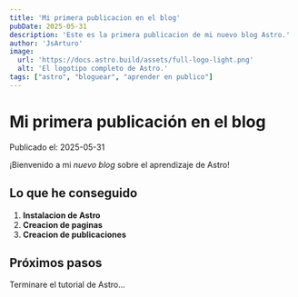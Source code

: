 ```yaml
---
title: 'Mi primera publicacion en el blog'
pubDate: 2025-05-31
description: 'Este es la primera publicacion de mi nuevo blog Astro.'
author: 'JsArturo'
image:
  url: 'https://docs.astro.build/assets/full-logo-light.png'
  alt: 'El logotipo completo de Astro.'
tags: ["astro", "bloguear", "aprender en publico"]
---
```

# Mi primera publicación en el blog

Publicado el: 2025-05-31

¡Bienvenido a mi _nuevo blog_ sobre el aprendizaje de Astro!

## Lo que he conseguido

1. **Instalacion de Astro**
1. **Creacion de paginas**
1. **Creacion de publicaciones**

## Próximos pasos

Terminare el tutorial de Astro...